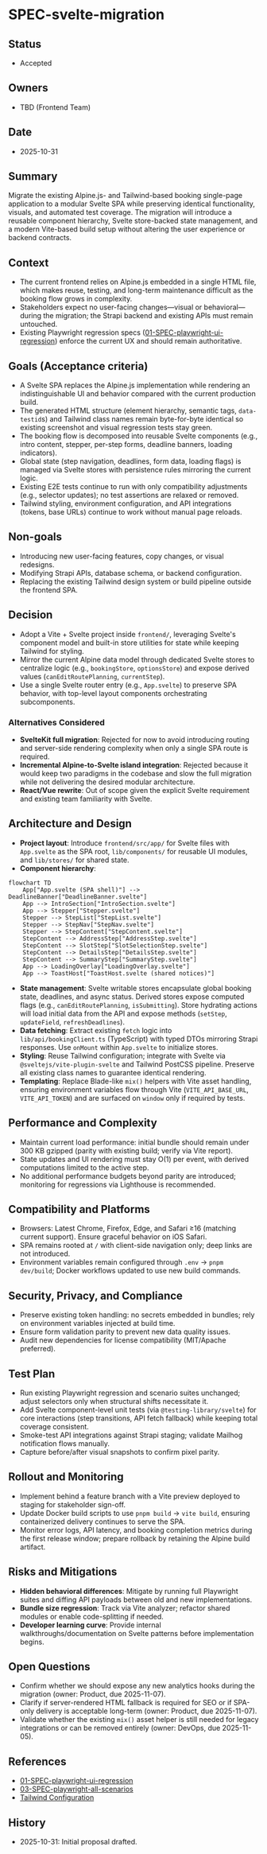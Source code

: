 # SPEC-svelte-migration

## Status

- Accepted

## Owners

- TBD (Frontend Team)

## Date

- 2025-10-31

## Summary

Migrate the existing Alpine.js- and Tailwind-based booking single-page application to a modular Svelte SPA while preserving identical functionality, visuals, and automated test coverage. The migration will introduce a reusable component hierarchy, Svelte store-backed state management, and a modern Vite-based build setup without altering the user experience or backend contracts.

## Context

- The current frontend relies on Alpine.js embedded in a single HTML file, which makes reuse, testing, and long-term maintenance difficult as the booking flow grows in complexity.
- Stakeholders expect no user-facing changes—visual or behavioral—during the migration; the Strapi backend and existing APIs must remain untouched.
- Existing Playwright regression specs ([01-SPEC-playwright-ui-regression](01-SPEC-playwright-ui-regression.md)) enforce the current UX and should remain authoritative.

## Goals (Acceptance criteria)

- A Svelte SPA replaces the Alpine.js implementation while rendering an indistinguishable UI and behavior compared with the current production build.
- The generated HTML structure (element hierarchy, semantic tags, `data-testid`s) and Tailwind class names remain byte-for-byte identical so existing screenshot and visual regression tests stay green.
- The booking flow is decomposed into reusable Svelte components (e.g., intro content, stepper, per-step forms, deadline banners, loading indicators).
- Global state (step navigation, deadlines, form data, loading flags) is managed via Svelte stores with persistence rules mirroring the current logic.
- Existing E2E tests continue to run with only compatibility adjustments (e.g., selector updates); no test assertions are relaxed or removed.
- Tailwind styling, environment configuration, and API integrations (tokens, base URLs) continue to work without manual page reloads.

## Non-goals

- Introducing new user-facing features, copy changes, or visual redesigns.
- Modifying Strapi APIs, database schema, or backend configuration.
- Replacing the existing Tailwind design system or build pipeline outside the frontend SPA.

## Decision

- Adopt a Vite + Svelte project inside `frontend/`, leveraging Svelte's component model and built-in store utilities for state while keeping Tailwind for styling.
- Mirror the current Alpine data model through dedicated Svelte stores to centralize logic (e.g., `bookingStore`, `optionsStore`) and expose derived values (`canEditRoutePlanning`, `currentStep`).
- Use a single Svelte router entry (e.g., `App.svelte`) to preserve SPA behavior, with top-level layout components orchestrating subcomponents.

### Alternatives Considered

- **SvelteKit full migration**: Rejected for now to avoid introducing routing and server-side rendering complexity when only a single SPA route is required.
- **Incremental Alpine-to-Svelte island integration**: Rejected because it would keep two paradigms in the codebase and slow the full migration while not delivering the desired modular architecture.
- **React/Vue rewrite**: Out of scope given the explicit Svelte requirement and existing team familiarity with Svelte.

## Architecture and Design

- **Project layout**: Introduce `frontend/src/app/` for Svelte files with `App.svelte` as the SPA root, `lib/components/` for reusable UI modules, and `lib/stores/` for shared state.
- **Component hierarchy**:

```mermaid
flowchart TD
    App["App.svelte (SPA shell)"] --> DeadlineBanner["DeadlineBanner.svelte"]
    App --> IntroSection["IntroSection.svelte"]
    App --> Stepper["Stepper.svelte"]
    Stepper --> StepList["StepList.svelte"]
    Stepper --> StepNav["StepNav.svelte"]
    Stepper --> StepContent["StepContent.svelte"]
    StepContent --> AddressStep["AddressStep.svelte"]
    StepContent --> SlotStep["SlotSelectionStep.svelte"]
    StepContent --> DetailsStep["DetailsStep.svelte"]
    StepContent --> SummaryStep["SummaryStep.svelte"]
    App --> LoadingOverlay["LoadingOverlay.svelte"]
    App --> ToastHost["ToastHost.svelte (shared notices)"]
```

- **State management**: Svelte writable stores encapsulate global booking state, deadlines, and async status. Derived stores expose computed flags (e.g., `canEditRoutePlanning`, `isSubmitting`). Store hydrating actions will load initial data from the API and expose methods (`setStep`, `updateField`, `refreshDeadlines`).
- **Data fetching**: Extract existing `fetch` logic into `lib/api/bookingClient.ts` (TypeScript) with typed DTOs mirroring Strapi responses. Use `onMount` within `App.svelte` to initialize stores.
- **Styling**: Reuse Tailwind configuration; integrate with Svelte via `@sveltejs/vite-plugin-svelte` and Tailwind PostCSS pipeline. Preserve all existing class names to guarantee identical rendering.
- **Templating**: Replace Blade-like `mix()` helpers with Vite asset handling, ensuring environment variables flow through Vite (`VITE_API_BASE_URL`, `VITE_API_TOKEN`) and are surfaced on `window` only if required by tests.

## Performance and Complexity

- Maintain current load performance: initial bundle should remain under 300 KB gzipped (parity with existing build; verify via Vite report).
- State updates and UI rendering must stay O(1) per event, with derived computations limited to the active step.
- No additional performance budgets beyond parity are introduced; monitoring for regressions via Lighthouse is recommended.

## Compatibility and Platforms

- Browsers: Latest Chrome, Firefox, Edge, and Safari ≥16 (matching current support). Ensure graceful behavior on iOS Safari.
- SPA remains rooted at `/` with client-side navigation only; deep links are not introduced.
- Environment variables remain configured through `.env` → `pnpm dev/build`; Docker workflows updated to use new build commands.

## Security, Privacy, and Compliance

- Preserve existing token handling: no secrets embedded in bundles; rely on environment variables injected at build time.
- Ensure form validation parity to prevent new data quality issues.
- Audit new dependencies for license compatibility (MIT/Apache preferred).

## Test Plan

- Run existing Playwright regression and scenario suites unchanged; adjust selectors only when structural shifts necessitate it.
- Add Svelte component-level unit tests (via `@testing-library/svelte`) for core interactions (step transitions, API fetch fallback) while keeping total coverage consistent.
- Smoke-test API integrations against Strapi staging; validate Mailhog notification flows manually.
- Capture before/after visual snapshots to confirm pixel parity.

## Rollout and Monitoring

- Implement behind a feature branch with a Vite preview deployed to staging for stakeholder sign-off.
- Update Docker build scripts to use `pnpm build` -> `vite build`, ensuring containerized delivery continues to serve the SPA.
- Monitor error logs, API latency, and booking completion metrics during the first release window; prepare rollback by retaining the Alpine build artifact.

## Risks and Mitigations

- **Hidden behavioral differences**: Mitigate by running full Playwright suites and diffing API payloads between old and new implementations.
- **Bundle size regression**: Track via Vite analyzer; refactor shared modules or enable code-splitting if needed.
- **Developer learning curve**: Provide internal walkthroughs/documentation on Svelte patterns before implementation begins.

## Open Questions

- Confirm whether we should expose any new analytics hooks during the migration (owner: Product, due 2025-11-07).
- Clarify if server-rendered HTML fallback is required for SEO or if SPA-only delivery is acceptable long-term (owner: Product, due 2025-11-07).
- Validate whether the existing `mix()` asset helper is still needed for legacy integrations or can be removed entirely (owner: DevOps, due 2025-11-05).

## References

- [01-SPEC-playwright-ui-regression](01-SPEC-playwright-ui-regression.md)
- [03-SPEC-playwright-all-scenarios](03-SPEC-playwright-all-scenarios.md)
- [Tailwind Configuration](../frontend/tailwind.config.js)

## History

- 2025-10-31: Initial proposal drafted.
